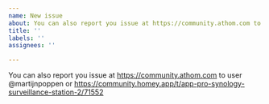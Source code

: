 ```yaml
---
name: New issue
about: You can also report you issue at https://community.athom.com to user @martijnpoppen or https://community.homey.app/t/app-pro-synology-surveillance-station-2/71552
title: ''
labels: ''
assignees: ''

---
```


You can also report you issue at https://community.athom.com to user @martijnpoppen or https://community.homey.app/t/app-pro-synology-surveillance-station-2/71552
